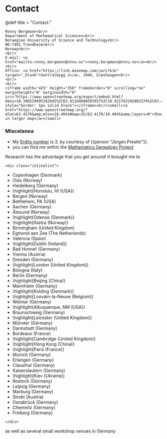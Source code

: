 # Contact

@def title = "Contact."

~~~
Ronny Bergmann<br/>
Department of Mathematical Sciences<br/>
Norwegian University of Science and Technology<br/>
NO-7491 Trondheim<br/>
Norway<br/>
<br/>
E-mail: <a href="mailto:ronny.bergmann@ntnu.no">ronny.bergmann@ntnu.no</a><br/>
<br/>
Office: <a href="https://link.mazemap.com/zarL7kJo" target="_blank">Sentralbygg 2</a>, 1046, Gløshaugen<br/>
<br/>
<br/>
<iframe width="425" height="350" frameborder="0" scrolling="no" marginheight="0" marginwidth="0" src="https://www.openstreetmap.org/export/embed.html?bbox=10.386529695242645%2C63.41164048507657%2C10.421763192862274%2C63.42356613469509&amp;layer=mapnik&amp;marker=63.41760392997316%2C10.404146444052458" style="border: 1px solid black"></iframe><br/><small><a href="https://www.openstreetmap.org/?mlat=63.4176&amp;mlon=10.4041#map=15/63.4176/10.4041&amp;layers=N">Show in larger map</a></small>
~~~

### Miscelanea

* My [Erd&#337;s number](https://oakland.edu/enp/) is 3, by courtesy of {{person "Jürgen Prestin"}}.
* you can find me within the [Mathematics Genealogy Project](https://www.genealogy.math.ndsu.nodak.edu/id.php?id=180383)

Research has the advantage that you get around! It brought me to

~~~
<div class="inlinelist">
~~~

* Copenhagen (Denmark)
* Oslo (Norway)
* Heidelberg (Germany)
* \highlight{Honolulu, HI (USA)}
* Bergen (Norway)
* Bethlehem, PA (USA)
* Aachen (Germany)
* Ålesund (Norway)
* \highlight{Odense (Denmark)}
* \highlight{Ilsetra (Norway)}
* Birmingham (United Kingdom)
* Egmond aan Zee (The Netherlands)
* Valencia (Spain)
* \highlight{Dublin (Ireland)}
* Bad Honnef (Germany)
* Vienna (Austria)
* Dresden (Germany)
* \highlight{London (United Kingdom)}
* Bologna (Italy)
* Berlin (Germany)
* \highlight{Beijing (China)}
* Mannheim (Germany)
* \highlight{Kolding (Denmark)}
* \highlight{Louvain-la-Neuve (Belgium)}
* Weimar (Germany)
* \highlight{Albuquerque, NM (USA)}
* Braunschweig (Germany)
* \highlight{Leicester (United Kingdom)}
* Münster (Germany)
* Darmstadt (Germany)
* Bordeaux (France)
* \highlight{Cambridge (United Kingdom)}
* \highlight{Hong Kong (China)}
* \highlight{Paris (France)}
* Munich (Germany)
* Erlangen (Germany)
* Clausthal (Germany)
* Kaiserslautern (Germany)
* \highlight{Kiev (Ukraine)}
* Rostock (Germany)
* Leipzig (Germany)
* Marburg (Germany)
* Strobl (Austria)
* Osnabrück (Germany)
* Chemnitz (Germany)
* Freiberg (Germany)

~~~
</div>
~~~

as well as several small workshop venues in Germany
